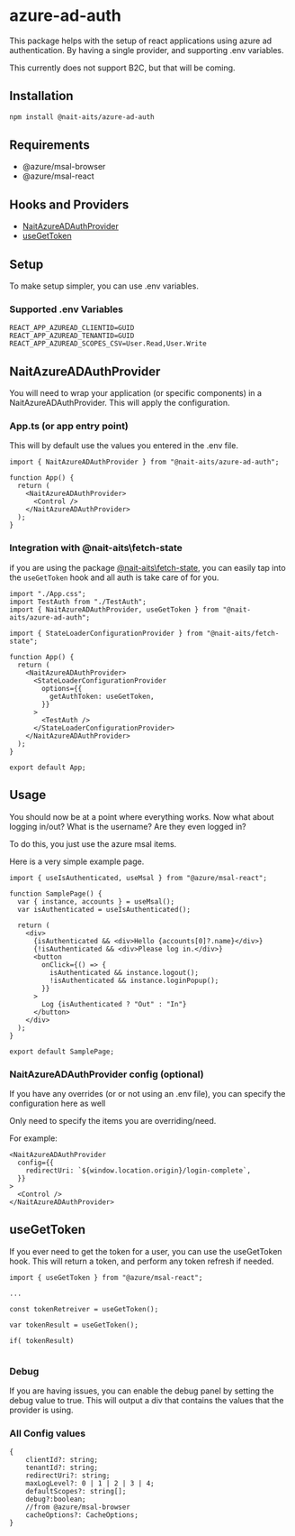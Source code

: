 # azure-ad-auth

This package helps with the setup of react applications using azure ad authentication. By having a single provider, and supporting .env variables.

This currently does not support B2C, but that will be coming.

## Installation

```bash
npm install @nait-aits/azure-ad-auth
```

## Requirements

- @azure/msal-browser
- @azure/msal-react

## Hooks and Providers

- [NaitAzureADAuthProvider](#naitazureadauthprovider)
- [useGetToken](#usegettoken)

## Setup

To make setup simpler, you can use .env variables.

### Supported .env Variables

```
REACT_APP_AZUREAD_CLIENTID=GUID
REACT_APP_AZUREAD_TENANTID=GUID
REACT_APP_AZUREAD_SCOPES_CSV=User.Read,User.Write
```

## NaitAzureADAuthProvider

You will need to wrap your application (or specific components) in a NaitAzureADAuthProvider. This will apply the configuration.

### App.ts (or app entry point)

This will by default use the values you entered in the .env file.

```tsx
import { NaitAzureADAuthProvider } from "@nait-aits/azure-ad-auth";

function App() {
  return (
    <NaitAzureADAuthProvider>
      <Control />
    </NaitAzureADAuthProvider>
  );
}
```

### Integration with @nait-aits\fetch-state

if you are using the package [@nait-aits\fetch-state](../fetch-state/README.md), you can easily tap into the `useGetToken` hook and all auth is take care of for you.

```tsx
import "./App.css";
import TestAuth from "./TestAuth";
import { NaitAzureADAuthProvider, useGetToken } from "@nait-aits/azure-ad-auth";

import { StateLoaderConfigurationProvider } from "@nait-aits/fetch-state";

function App() {
  return (
    <NaitAzureADAuthProvider>
      <StateLoaderConfigurationProvider
        options={{
          getAuthToken: useGetToken,
        }}
      >
        <TestAuth />
      </StateLoaderConfigurationProvider>
    </NaitAzureADAuthProvider>
  );
}

export default App;
```

## Usage

You should now be at a point where everything works. Now what about logging in/out? What is the username? Are they even logged in?

To do this, you just use the azure msal items.

Here is a very simple example page.

```tsx
import { useIsAuthenticated, useMsal } from "@azure/msal-react";

function SamplePage() {
  var { instance, accounts } = useMsal();
  var isAuthenticated = useIsAuthenticated();

  return (
    <div>
      {isAuthenticated && <div>Hello {accounts[0]?.name}</div>}
      {!isAuthenticated && <div>Please log in.</div>}
      <button
        onClick={() => {
          isAuthenticated && instance.logout();
          !isAuthenticated && instance.loginPopup();
        }}
      >
        Log {isAuthenticated ? "Out" : "In"}
      </button>
    </div>
  );
}

export default SamplePage;
```

### NaitAzureADAuthProvider config (optional)

If you have any overrides (or or not using an .env file), you can specify the configuration here as well

Only need to specify the items you are overriding/need.

For example:

```tsx
<NaitAzureADAuthProvider
  config={{
    redirectUri: `${window.location.origin}/login-complete`,
  }}
>
  <Control />
</NaitAzureADAuthProvider>
```

## useGetToken

If you ever need to get the token for a user, you can use the useGetToken hook. This will return a token, and perform any token refresh if needed.

```tsx
import { useGetToken } from "@azure/msal-react";

...

const tokenRetreiver = useGetToken();

var tokenResult = useGetToken();

if( tokenResult)


```

### Debug

If you are having issues, you can enable the debug panel by setting the debug value to true. This will output a div that contains the values that the provider is using.

### All Config values

```tsx
{
    clientId?: string;
    tenantId?: string;
    redirectUri?: string;
    maxLogLevel?: 0 | 1 | 2 | 3 | 4;
    defaultScopes?: string[];
    debug?:boolean;
    //from @azure/msal-browser
    cacheOptions?: CacheOptions;
}
```
